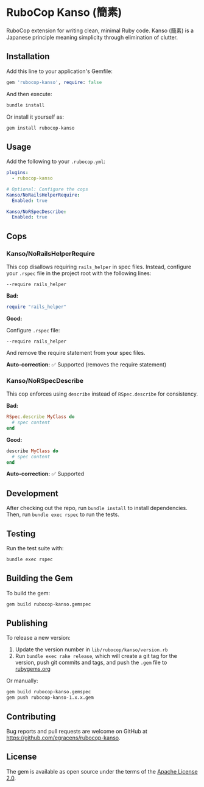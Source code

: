 # RuboCop Kanso (簡素)

RuboCop extension for writing clean, minimal Ruby code. Kanso (簡素) is a Japanese principle meaning simplicity through elimination of clutter.

## Installation

Add this line to your application's Gemfile:

```ruby
gem 'rubocop-kanso', require: false
```

And then execute:

```bash
bundle install
```

Or install it yourself as:

```bash
gem install rubocop-kanso
```

## Usage

Add the following to your `.rubocop.yml`:

```yaml
plugins:
  - rubocop-kanso

# Optional: Configure the cops
Kanso/NoRailsHelperRequire:
  Enabled: true

Kanso/NoRSpecDescribe:
  Enabled: true
```

## Cops

### Kanso/NoRailsHelperRequire

This cop disallows requiring `rails_helper` in spec files. Instead, configure your `.rspec` file in the project root with the following lines:

```
--require rails_helper
```

**Bad:**

```ruby
require "rails_helper"
```

**Good:**

Configure `.rspec` file:

```
--require rails_helper
```

And remove the require statement from your spec files.

**Auto-correction:** ✅ Supported (removes the require statement)

### Kanso/NoRSpecDescribe

This cop enforces using `describe` instead of `RSpec.describe` for consistency.

**Bad:**

```ruby
RSpec.describe MyClass do
  # spec content
end
```

**Good:**

```ruby
describe MyClass do
  # spec content
end
```

**Auto-correction:** ✅ Supported

## Development

After checking out the repo, run `bundle install` to install dependencies. Then, run `bundle exec rspec` to run the tests.

## Testing

Run the test suite with:

```bash
bundle exec rspec
```

## Building the Gem

To build the gem:

```bash
gem build rubocop-kanso.gemspec
```

## Publishing

To release a new version:

1. Update the version number in `lib/rubocop/kanso/version.rb`
2. Run `bundle exec rake release`, which will create a git tag for the version, push git commits and tags, and push the `.gem` file to [rubygems.org](https://rubygems.org)

Or manually:

```bash
gem build rubocop-kanso.gemspec
gem push rubocop-kanso-1.x.x.gem
```

## Contributing

Bug reports and pull requests are welcome on GitHub at <https://github.com/egracens/rubocop-kanso>.

## License

The gem is available as open source under the terms of the [Apache License 2.0](https://www.apache.org/licenses/LICENSE-2.0).
